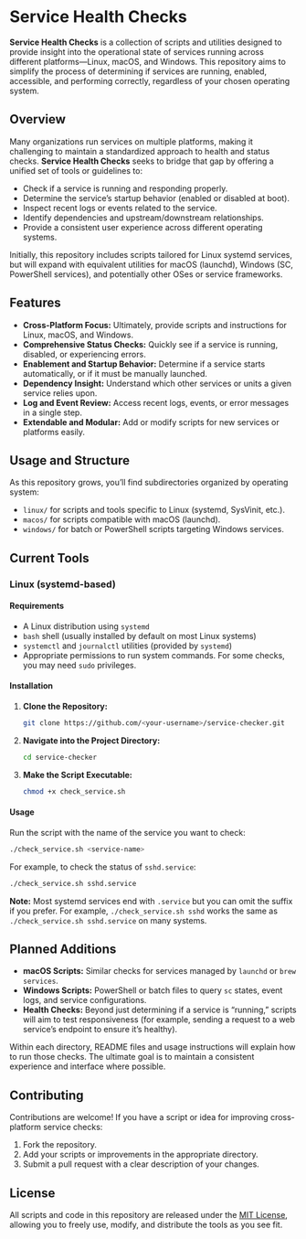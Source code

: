# Service Health Checks

**Service Health Checks** is a collection of scripts and utilities designed to provide insight into the operational state of services running across different platforms—Linux, macOS, and Windows. This repository aims to simplify the process of determining if services are running, enabled, accessible, and performing correctly, regardless of your chosen operating system.

## Overview

Many organizations run services on multiple platforms, making it challenging to maintain a standardized approach to health and status checks. **Service Health Checks** seeks to bridge that gap by offering a unified set of tools or guidelines to:

- Check if a service is running and responding properly.
- Determine the service’s startup behavior (enabled or disabled at boot).
- Inspect recent logs or events related to the service.
- Identify dependencies and upstream/downstream relationships.
- Provide a consistent user experience across different operating systems.

Initially, this repository includes scripts tailored for Linux systemd services, but will expand with equivalent utilities for macOS (launchd), Windows (SC, PowerShell services), and potentially other OSes or service frameworks.

## Features

- **Cross-Platform Focus:** Ultimately, provide scripts and instructions for Linux, macOS, and Windows.
- **Comprehensive Status Checks:** Quickly see if a service is running, disabled, or experiencing errors.
- **Enablement and Startup Behavior:** Determine if a service starts automatically, or if it must be manually launched.
- **Dependency Insight:** Understand which other services or units a given service relies upon.
- **Log and Event Review:** Access recent logs, events, or error messages in a single step.
- **Extendable and Modular:** Add or modify scripts for new services or platforms easily.

## Usage and Structure

As this repository grows, you’ll find subdirectories organized by operating system:
- `linux/` for scripts and tools specific to Linux (systemd, SysVinit, etc.).
- `macos/` for scripts compatible with macOS (launchd).
- `windows/` for batch or PowerShell scripts targeting Windows services.

## Current Tools

### Linux (systemd-based)

#### Requirements

- A Linux distribution using `systemd`
- `bash` shell (usually installed by default on most Linux systems)
- `systemctl` and `journalctl` utilities (provided by `systemd`)
- Appropriate permissions to run system commands. For some checks, you may need `sudo` privileges.

#### Installation

1. **Clone the Repository:**
   ```bash
   git clone https://github.com/<your-username>/service-checker.git
   ```
   
2. **Navigate into the Project Directory:**
   ```bash
   cd service-checker
   ```
   
3. **Make the Script Executable:**
   ```bash
   chmod +x check_service.sh
   ```

#### Usage

Run the script with the name of the service you want to check:

```bash
./check_service.sh <service-name>
```

For example, to check the status of `sshd.service`:

```bash
./check_service.sh sshd.service
```

**Note:** Most systemd services end with `.service` but you can omit the suffix if you prefer.
For example, `./check_service.sh sshd` works the same as `./check_service.sh sshd.service` on many systems.

## Planned Additions

- **macOS Scripts:** Similar checks for services managed by `launchd` or `brew services`.
- **Windows Scripts:** PowerShell or batch files to query `sc` states, event logs, and service configurations.
- **Health Checks:** Beyond just determining if a service is “running,” scripts will aim to test responsiveness (for example, sending a request to a web service’s endpoint to ensure it’s healthy).

Within each directory, README files and usage instructions will explain how to run those checks. The ultimate goal is to maintain a consistent experience and interface where possible.

## Contributing

Contributions are welcome! If you have a script or idea for improving cross-platform service checks:

1. Fork the repository.
2. Add your scripts or improvements in the appropriate directory.
3. Submit a pull request with a clear description of your changes.

## License

All scripts and code in this repository are released under the [MIT License](LICENSE), allowing you to freely use, modify, and distribute the tools as you see fit.
